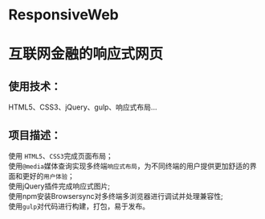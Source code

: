 # ResponsiveWeb

互联网金融的响应式网页
===

使用技术：
---
HTML5、CSS3、jQuery、gulp、响应式布局...

项目描述：
---
使用 `HTML5`、`CSS3`完成页面布局；<br>
使用`@media`媒体查询实现多终端`响应式布局`，为不同终端的用户提供更加舒适的界面和更好的`用户体验`；<br>
使用jQuery插件完成响应式图片;<br>
使用npm安装Browsersync对多终端多浏览器进行调试并处理兼容性;<br>
使用`gulp`对代码进行构建，打包，易于发布。

